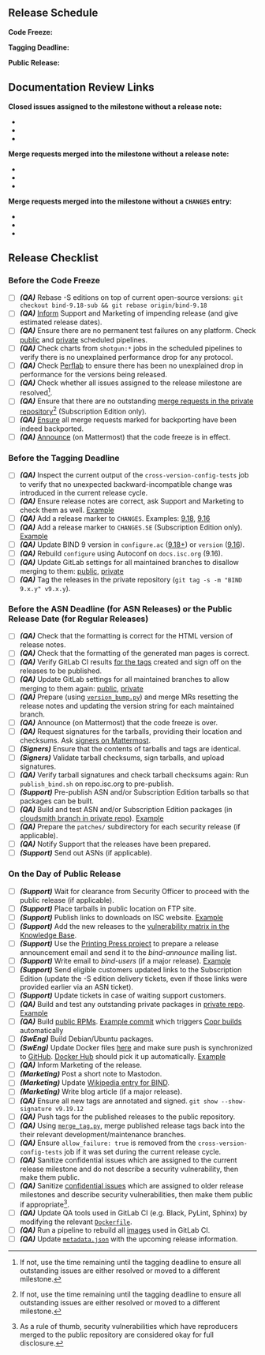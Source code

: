 ## Release Schedule

**Code Freeze:**

**Tagging Deadline:**

**Public Release:**

## Documentation Review Links

**Closed issues assigned to the milestone without a release note:**

 - []()
 - []()
 - []()

**Merge requests merged into the milestone without a release note:**

 - []()
 - []()
 - []()

**Merge requests merged into the milestone without a `CHANGES` entry:**

 - []()
 - []()
 - []()

## Release Checklist

### Before the Code Freeze

 - [ ] ***(QA)*** Rebase -S editions on top of current open-source versions: `git checkout bind-9.18-sub && git rebase origin/bind-9.18`
 - [ ] ***(QA)*** [Inform](https://gitlab.isc.org/isc-private/bind-qa/-/blob/master/bind9/releng/inform_supp_marketing.py) Support and Marketing of impending release (and give estimated release dates).
 - [ ] ***(QA)*** Ensure there are no permanent test failures on any platform. Check [public](https://gitlab.isc.org/isc-projects/bind9/-/pipelines?scope=all&source=schedule) and [private](https://gitlab.isc.org/isc-private/bind9/-/pipelines?scope=all&source=schedule) scheduled pipelines.
 - [ ] ***(QA)*** Check charts from `shotgun:*` jobs in the scheduled pipelines to verify there is no unexplained performance drop for any protocol.
 - [ ] ***(QA)*** Check [Perflab](https://perflab.isc.org/) to ensure there has been no unexplained drop in performance for the versions being released.
 - [ ] ***(QA)*** Check whether all issues assigned to the release milestone are resolved[^1].
 - [ ] ***(QA)*** Ensure that there are no outstanding [merge requests in the private repository](https://gitlab.isc.org/isc-private/bind9/-/merge_requests/)[^1] (Subscription Edition only).
 - [ ] ***(QA)*** [Ensure](https://gitlab.isc.org/isc-private/bind-qa/-/blob/master/bind9/releng/check_backports.py) all merge requests marked for backporting have been indeed backported.
 - [ ] ***(QA)*** [Announce](https://gitlab.isc.org/isc-private/bind-qa/-/blob/master/bind9/releng/inform_code_freeze.py) (on Mattermost) that the code freeze is in effect.

### Before the Tagging Deadline

 - [ ] ***(QA)*** Inspect the current output of the `cross-version-config-tests` job to verify that no unexpected backward-incompatible change was introduced in the current release cycle.
 - [ ] ***(QA)*** Ensure release notes are correct, ask Support and Marketing to check them as well. [Example](https://gitlab.isc.org/isc-private/bind9/-/merge_requests/510)
 - [ ] ***(QA)*** Add a release marker to `CHANGES`. Examples: [9.18](https://gitlab.isc.org/isc-projects/bind9/-/commit/f14d8ad78c0506fd4247187f2177f8eceeb6b3b9), [9.16](https://gitlab.isc.org/isc-projects/bind9/-/commit/1bcdf21874f99a00da389d723e0ad07dfd70f9f1)
 - [ ] ***(QA)*** Add a release marker to `CHANGES.SE` (Subscription Edition only). [Example](https://gitlab.isc.org/isc-private/bind9/-/commit/0f03d5737bcbdaa1bf713c6db1887b14938c3421)
 - [ ] ***(QA)*** Update BIND 9 version in `configure.ac` ([9.18+](https://gitlab.isc.org/isc-projects/bind9/-/commit/3c85ab7f4c35e6d8acef1393606002a0a8730100)) or `version` ([9.16](https://gitlab.isc.org/isc-projects/bind9/-/merge_requests/7692/diffs?commit_id=1bcdf21874f99a00da389d723e0ad07dfd70f9f1)).
 - [ ] ***(QA)*** Rebuild `configure` using Autoconf on `docs.isc.org` (9.16).
 - [ ] ***(QA)*** Update GitLab settings for all maintained branches to disallow merging to them: [public](https://gitlab.isc.org/isc-projects/bind9/-/settings/repository), [private](https://gitlab.isc.org/isc-private/bind9/-/settings/repository)
 - [ ] ***(QA)*** Tag the releases in the private repository (`git tag -s -m "BIND 9.x.y" v9.x.y`).

### Before the ASN Deadline (for ASN Releases) or the Public Release Date (for Regular Releases)

 - [ ] ***(QA)*** Check that the formatting is correct for the HTML version of release notes.
 - [ ] ***(QA)*** Check that the formatting of the generated man pages is correct.
 - [ ] ***(QA)*** Verify GitLab CI results [for the tags](https://gitlab.isc.org/isc-private/bind9/-/pipelines?scope=tags) created and sign off on the releases to be published.
 - [ ] ***(QA)*** Update GitLab settings for all maintained branches to allow merging to them again: [public](https://gitlab.isc.org/isc-projects/bind9/-/settings/repository), [private](https://gitlab.isc.org/isc-private/bind9/-/settings/repository)
 - [ ] ***(QA)*** Prepare (using [`version_bump.py`](https://gitlab.isc.org/isc-private/bind-qa/-/blob/master/bind9/releng/version_bump.py)) and merge MRs resetting the release notes and updating the version string for each maintained branch.
 - [ ] ***(QA)*** Announce (on Mattermost) that the code freeze is over.
 - [ ] ***(QA)*** Request signatures for the tarballs, providing their location and checksums. Ask [signers on Mattermost](https://mattermost.isc.org/isc/channels/bind-9-qa).
 - [ ] ***(Signers)*** Ensure that the contents of tarballs and tags are identical.
 - [ ] ***(Signers)*** Validate tarball checksums, sign tarballs, and upload signatures.
 - [ ] ***(QA)*** Verify tarball signatures and check tarball checksums again: Run `publish_bind.sh` on repo.isc.org to pre-publish.
 - [ ] ***(Support)*** Pre-publish ASN and/or Subscription Edition tarballs so that packages can be built.
 - [ ] ***(QA)*** Build and test ASN and/or Subscription Edition packages (in [cloudsmith branch in private repo](https://gitlab.isc.org/isc-private/rpms/bind/-/tree/cloudsmith)). [Example](https://gitlab.isc.org/isc-private/rpms/bind/-/commit/e2512f4cfaf991827a635e374e7e93b27a5f38ba)
 - [ ] ***(QA)*** Prepare the `patches/` subdirectory for each security release (if applicable).
 - [ ] ***(QA)*** Notify Support that the releases have been prepared.
 - [ ] ***(Support)*** Send out ASNs (if applicable).

### On the Day of Public Release

 - [ ] ***(Support)*** Wait for clearance from Security Officer to proceed with the public release (if applicable).
 - [ ] ***(Support)*** Place tarballs in public location on FTP site.
 - [ ] ***(Support)*** Publish links to downloads on ISC website. [Example](https://gitlab.isc.org/website/theme-staging-site/-/commit/1ac7b30b73cb03228df4cd5651fa4e774ac35625)
 - [ ] ***(Support)*** Add the new releases to the [vulnerability matrix in the Knowledge Base](https://kb.isc.org/docs/aa-00913).
 - [ ] ***(Support)*** Use the [Printing Press project](https://gitlab.isc.org/isc-private/printing-press/-/wikis/home#adding-new-documents) to prepare a release announcement email and send it to the *bind-announce* mailing list.
 - [ ] ***(Support)*** Write email to *bind-users* (if a major release). [Example](https://lists.isc.org/pipermail/bind-users/2022-January/105624.html)
 - [ ] ***(Support)*** Send eligible customers updated links to the Subscription Edition (update the -S edition delivery tickets, even if those links were provided earlier via an ASN ticket).
 - [ ] ***(Support)*** Update tickets in case of waiting support customers.
 - [ ] ***(QA)*** Build and test any outstanding private packages in [private repo](https://gitlab.isc.org/isc-private/rpms/bind/-/tree/cloudsmith). [Example](https://gitlab.isc.org/isc-private/rpms/bind/-/commit/2007d566db81dd9dfd79e571e2f600a3bc284da4)
 - [ ] ***(QA)*** Build [public RPMs](https://gitlab.isc.org/isc-packages/rpms/bind). [Example commit](https://gitlab.isc.org/isc-packages/rpms/bind/-/commit/3b5e851ea7c4e3570371a4878b5461f02a44f8cc) which triggers [Copr builds](https://copr.fedorainfracloud.org/coprs/isc/) automatically
 - [ ] ***(SwEng)*** Build Debian/Ubuntu packages.
 - [ ] ***(SwEng)*** Update Docker files [here](https://gitlab.isc.org/isc-projects/bind9-docker/-/branches) and make sure push is synchronized to [GitHub](https://github.com/isc-projects/bind9-docker). [Docker Hub](https://hub.docker.com/r/internetsystemsconsortium/bind9) should pick it up automatically. [Example](https://gitlab.isc.org/isc-projects/bind9-docker/-/commit/cada7e10e9af951595c98bfffc4bd42512faac05)
 - [ ] ***(QA)*** Inform Marketing of the release.
 - [ ] ***(Marketing)*** Post a short note to Mastodon.
 - [ ] ***(Marketing)*** Update [Wikipedia entry for BIND](https://en.wikipedia.org/wiki/BIND).
 - [ ] ***(Marketing)*** Write blog article (if a major release).
 - [ ] ***(QA)*** Ensure all new tags are annotated and signed. `git show --show-signature v9.19.12`
 - [ ] ***(QA)*** Push tags for the published releases to the public repository.
 - [ ] ***(QA)*** Using [`merge_tag.py`](https://gitlab.isc.org/isc-private/bind-qa/-/blob/master/bind9/releng/merge_tag.py), merge published release tags back into the their relevant development/maintenance branches.
 - [ ] ***(QA)*** Ensure `allow_failure: true` is removed from the `cross-version-config-tests` job if it was set during the current release cycle.
 - [ ] ***(QA)*** Sanitize confidential issues which are assigned to the current release milestone and do not describe a security vulnerability, then make them public.
 - [ ] ***(QA)*** Sanitize [confidential issues](https://gitlab.isc.org/isc-projects/bind9/-/issues/?sort=milestone_due_desc&state=opened&confidential=yes) which are assigned to older release milestones and describe security vulnerabilities, then make them public if appropriate[^2].
 - [ ] ***(QA)*** Update QA tools used in GitLab CI (e.g. Black, PyLint, Sphinx) by modifying the relevant [`Dockerfile`](https://gitlab.isc.org/isc-projects/images/-/merge_requests/228/diffs).
 - [ ] ***(QA)*** Run a pipeline to rebuild all [images](https://gitlab.isc.org/isc-projects/images) used in GitLab CI.
 - [ ] ***(QA)*** Update [`metadata.json`](https://gitlab.isc.org/isc-private/bind-qa/-/blob/master/bind9/releng/metadata.json) with the upcoming release information.

[^1]: If not, use the time remaining until the tagging deadline to ensure all outstanding issues are either resolved or moved to a different milestone.
[^2]: As a rule of thumb, security vulnerabilities which have reproducers merged to the public repository are considered okay for full disclosure.

